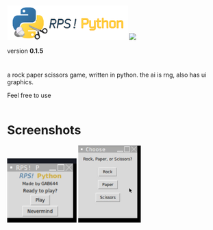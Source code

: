<img src="LogoFull.png" height="80">
<a href="https://app.codacy.com/gh/GAB644/RPS-Python/dashboard?utm_source=gh&utm_medium=referral&utm_content=&utm_campaign=Badge_grade"><img src="https://app.codacy.com/project/badge/Grade/1ce02917edc647a3a3021461dfa85ec4"/></a>
<p>version <b>0.1.5</b></p>
<h1></h1>

a rock paper scissors game, written in python.
the ai is rng, also has ui graphics.

Feel free to use
<br></br>
<h1>Screenshots</h1>
<img src="screenshots/1-ver0.1.5.jpg" alt="Main Menu window" weight="150" height="150">
<img src="screenshots/2.jpg" alt="Choosing window" weight="180" height="180">
